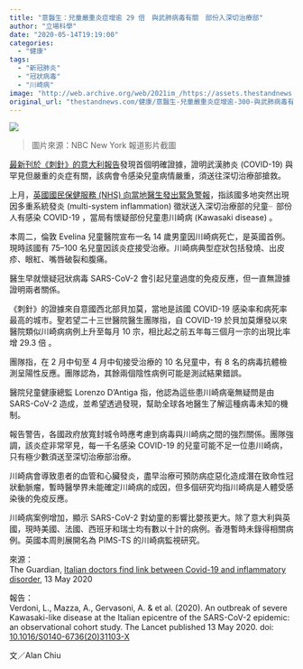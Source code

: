 ```yaml
---
title: "意醫生：兒童嚴重炎症增逾 29 倍　與武肺病毒有關　部份入深切治療部"
author: "立場科學"
date: "2020-05-14T19:19:00"
categories:
  - "健康"
tags:
  - "新冠肺炎"
  - "冠狀病毒"
  - "川崎病"
image: "http://web.archive.org/web/2021im_/https://assets.thestandnews.com/media/photos/Screenshot202020-05-1420at206.28.4720PM_Hb3up.png"
original_url: "thestandnews.com/健康/意醫生-兒童嚴重炎症增逾-300-與武肺病毒有關-部份入深切治療部"
---
```

![](http://web.archive.org/web/2021im_/https://assets.thestandnews.com/media/photos/Screenshot202020-05-1420at206.28.4720PM_Hb3up.png)
> 圖片來源：NBC New York 報道影片截圖

[最新刊於《刺針》的意大利報告](http://web.archive.org/web/20211229132728/https://doi.org/10.1016/S0140-6736(20)31103-X)發現首個明確證據，證明武漢肺炎 (COVID-19) 與罕見但嚴重的炎症有關，該病會令感染兒童病情嚴重，須送往深切治療部搶救。

上月，[英國國民保健服務 (NHS) 向當地醫生發出緊急警報](../../international/%E8%8B%B1%E7%B7%8A%E6%80%A5%E8%AD%A6%E5%A0%B1-%E8%BF%91%E6%97%A5%E6%82%A3%E4%B8%8D%E6%98%8E%E7%82%8E%E7%97%87%E5%85%92%E7%AB%A5%E5%85%A5-icu-%E7%97%85%E4%BE%8B%E5%A2%9E-%E7%96%91%E8%88%87%E6%AD%A6%E6%BC%A2%E8%82%BA%E7%82%8E%E6%9C%89%E9%97%9C/)，指該國多地突然出現因多重系統發炎 (multi-system inflammation) 徵狀送入深切治療部的兒童╴部份人有感染 COVID-19 ，當局有懷疑部份兒童患川崎病 (Kawasaki disease) 。

本周二，倫敦 Evelina 兒童醫院宣布一名 14 歲男童因川崎病死亡，是英國首例。現時該國有 75–100 名兒童因該炎症接受治療。川崎病典型症狀包括發燒、出皮疹、眼紅、嘴唇破裂和腹痛。

醫生早就懷疑冠狀病毒 SARS-CoV-2 會引起兒童過度的免疫反應，但一直無證據證明兩者關係。

《刺針》的證據來自意國西北部貝加莫，當地是該國 COVID-19 感染率和病死率最高的城市。聖若望二十三世醫院醫生團隊指，自 COVID-19 於貝加莫爆發以來醫院類似川崎病病例上升至每月 10 宗，相比起之前五年每三個月一宗的出現比率增 29.3 倍 。

團隊指，在 2 月中旬至 4 月中旬接受治療的 10 名兒童中，有 8 名的病毒抗體檢測呈陽性反應。團隊認為，其餘兩個陰性病例可能是測試結果錯誤。

醫院兒童健康總監 Lorenzo D’Antiga 指，他認為這些患川崎病毫無疑問是由 SARS-CoV-2 造成，並希望透過發現，幫助全球各地醫生了解這種病毒未知的機制。

報告警告，各國政府放寬封城令時應考慮到病毒與川崎病之間的強烈關係。團隊強調，該炎症非常罕見，每一千名感染 COVID-19 的兒童可能不足一位患川崎病，只有極少數須送至深切治療部治療。

川崎病會導致患者的血管和心臟發炎，盡早治療可預防病症惡化造成潛在致命性冠狀動脈瘤，暫時醫學界未能確定川崎病的成因，但多個研究均指川崎病是人體受感染後的免疫反應。

川崎病案例增加，顯示 SARS-CoV-2 對幼童的影響比嬰孩更大。除了意大利與英國，現時美國、法國、西班牙和瑞士均有數以十計的病例。香港暫時未錄得相關病例。英國本周則展開名為 PIMS-TS 的川崎病監視研究。

來源：  
The Guardian, [Italian doctors find link between Covid-19 and inflammatory disorder](http://web.archive.org/web/20211229132728/https://www.theguardian.com/science/2020/may/13/italian-doctors-find-link-between-covid-19-and-inflammatory-disorder), 13 May 2020

報告：  
Verdoni, L., Mazza, A., Gervasoni, A. & et al. (2020). An outbreak of severe Kawasaki-like disease at the Italian epicentre of the SARS-CoV-2 epidemic: an observational cohort study. The Lancet published 13 May 2020. doi: [10.1016/S0140-6736(20)31103-X](http://web.archive.org/web/20211229132728/https://doi.org/10.1016/S0140-6736(20)31103-X)

文／Alan Chiu